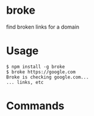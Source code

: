 broke
=====

find broken links for a domain


<!-- toc -->
<!-- * [Usage](#usage)
* [Commands](#commands) -->
<!-- tocstop -->
# Usage
<!-- usage -->
```sh-session
$ npm install -g broke
$ broke https://google.com
Broke is checking google.com...
... links, etc
```
<!-- usagestop -->
# Commands
<!-- commands -->

<!-- commandsstop -->

